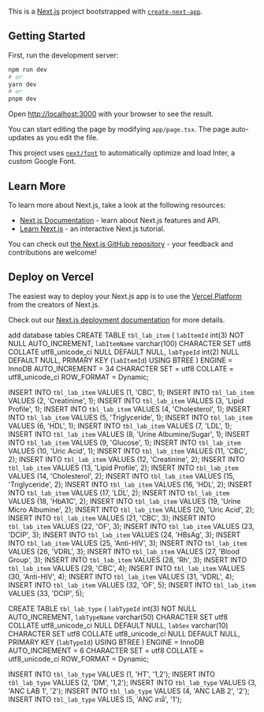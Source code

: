 This is a [Next.js](https://nextjs.org/) project bootstrapped with [`create-next-app`](https://github.com/vercel/next.js/tree/canary/packages/create-next-app).

## Getting Started

First, run the development server:

```bash
npm run dev
# or
yarn dev
# or
pnpm dev
```

Open [http://localhost:3000](http://localhost:3000) with your browser to see the result.

You can start editing the page by modifying `app/page.tsx`. The page auto-updates as you edit the file.

This project uses [`next/font`](https://nextjs.org/docs/basic-features/font-optimization) to automatically optimize and load Inter, a custom Google Font.

## Learn More

To learn more about Next.js, take a look at the following resources:

- [Next.js Documentation](https://nextjs.org/docs) - learn about Next.js features and API.
- [Learn Next.js](https://nextjs.org/learn) - an interactive Next.js tutorial.

You can check out [the Next.js GitHub repository](https://github.com/vercel/next.js/) - your feedback and contributions are welcome!

## Deploy on Vercel

The easiest way to deploy your Next.js app is to use the [Vercel Platform](https://vercel.com/new?utm_medium=default-template&filter=next.js&utm_source=create-next-app&utm_campaign=create-next-app-readme) from the creators of Next.js.

Check out our [Next.js deployment documentation](https://nextjs.org/docs/deployment) for more details.

add database tables
CREATE TABLE `tbl_lab_item`  (
  `labItemId` int(3) NOT NULL AUTO_INCREMENT,
  `labItemName` varchar(100) CHARACTER SET utf8 COLLATE utf8_unicode_ci NULL DEFAULT NULL,
  `labTypeId` int(2) NULL DEFAULT NULL,
  PRIMARY KEY (`labItemId`) USING BTREE
) ENGINE = InnoDB AUTO_INCREMENT = 34 CHARACTER SET = utf8 COLLATE = utf8_unicode_ci ROW_FORMAT = Dynamic;

INSERT INTO `tbl_lab_item` VALUES (1, 'CBC', 1);
INSERT INTO `tbl_lab_item` VALUES (2, 'Creatinine', 1);
INSERT INTO `tbl_lab_item` VALUES (3, 'Lipid Profile', 1);
INSERT INTO `tbl_lab_item` VALUES (4, 'Cholesterol', 1);
INSERT INTO `tbl_lab_item` VALUES (5, 'Triglyceride', 1);
INSERT INTO `tbl_lab_item` VALUES (6, 'HDL', 1);
INSERT INTO `tbl_lab_item` VALUES (7, 'LDL', 1);
INSERT INTO `tbl_lab_item` VALUES (8, 'Urine Albumine/Sugar', 1);
INSERT INTO `tbl_lab_item` VALUES (9, 'Glucose', 1);
INSERT INTO `tbl_lab_item` VALUES (10, 'Uric Acid', 1);
INSERT INTO `tbl_lab_item` VALUES (11, 'CBC', 2);
INSERT INTO `tbl_lab_item` VALUES (12, 'Creatinine', 2);
INSERT INTO `tbl_lab_item` VALUES (13, 'Lipid Profile', 2);
INSERT INTO `tbl_lab_item` VALUES (14, 'Cholesterol', 2);
INSERT INTO `tbl_lab_item` VALUES (15, 'Triglyceride', 2);
INSERT INTO `tbl_lab_item` VALUES (16, 'HDL', 2);
INSERT INTO `tbl_lab_item` VALUES (17, 'LDL', 2);
INSERT INTO `tbl_lab_item` VALUES (18, 'HbA1C', 2);
INSERT INTO `tbl_lab_item` VALUES (19, 'Urine Micro Albumine', 2);
INSERT INTO `tbl_lab_item` VALUES (20, 'Uric Acid', 2);
INSERT INTO `tbl_lab_item` VALUES (21, 'CBC', 3);
INSERT INTO `tbl_lab_item` VALUES (22, 'OF', 3);
INSERT INTO `tbl_lab_item` VALUES (23, 'DCIP', 3);
INSERT INTO `tbl_lab_item` VALUES (24, 'HBsAg', 3);
INSERT INTO `tbl_lab_item` VALUES (25, 'Anti-HIV', 3);
INSERT INTO `tbl_lab_item` VALUES (26, 'VDRL', 3);
INSERT INTO `tbl_lab_item` VALUES (27, 'Blood Group', 3);
INSERT INTO `tbl_lab_item` VALUES (28, 'Rh', 3);
INSERT INTO `tbl_lab_item` VALUES (29, 'CBC', 4);
INSERT INTO `tbl_lab_item` VALUES (30, 'Anti-HIV', 4);
INSERT INTO `tbl_lab_item` VALUES (31, 'VDRL', 4);
INSERT INTO `tbl_lab_item` VALUES (32, 'OF', 5);
INSERT INTO `tbl_lab_item` VALUES (33, 'DCIP', 5);

CREATE TABLE `tbl_lab_type`  (
  `labTypeId` int(3) NOT NULL AUTO_INCREMENT,
  `labTypeName` varchar(50) CHARACTER SET utf8 COLLATE utf8_unicode_ci NULL DEFAULT NULL,
  `labSex` varchar(10) CHARACTER SET utf8 COLLATE utf8_unicode_ci NULL DEFAULT NULL,
  PRIMARY KEY (`labTypeId`) USING BTREE
) ENGINE = InnoDB AUTO_INCREMENT = 6 CHARACTER SET = utf8 COLLATE = utf8_unicode_ci ROW_FORMAT = Dynamic;

INSERT INTO `tbl_lab_type` VALUES (1, 'HT', '1,2');
INSERT INTO `tbl_lab_type` VALUES (2, 'DM', '1,2');
INSERT INTO `tbl_lab_type` VALUES (3, 'ANC LAB 1', '2');
INSERT INTO `tbl_lab_type` VALUES (4, 'ANC LAB 2', '2');
INSERT INTO `tbl_lab_type` VALUES (5, 'ANC สามี', '1');

